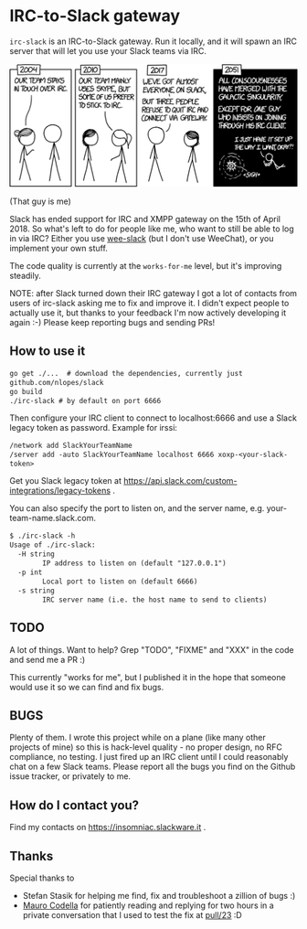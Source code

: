 # IRC-to-Slack gateway

`irc-slack` is an IRC-to-Slack gateway. Run it locally, and it will spawn an IRC
server that will let you use your Slack teams via IRC.

[![](images/team_chat_2x.png)](https://xkcd.com/1782/)

(That guy is me)

Slack has ended support for IRC and XMPP gateway on the 15th of April 2018. So
what's left to do for people like me, who want to still be able to log in via
IRC? Either you use [wee-slack](https://github.com/wee-slack/wee-slack) (but I
don't use WeeChat), or you implement your own stuff.

The code quality is currently at the `works-for-me` level, but it's improving steadily.

NOTE: after Slack turned down their IRC gateway I got a lot of contacts from users of irc-slack asking me to fix and improve it. I didn't expect people to actually use it, but thanks to your feedback I'm now actively developing it again :-)
Please keep reporting bugs and sending PRs!

## How to use it

```
go get ./...  # download the dependencies, currently just github.com/nlopes/slack
go build
./irc-slack # by default on port 6666
```

Then configure your IRC client to connect to localhost:6666 and use a Slack legacy token as password. Example for irssi:

```
/network add SlackYourTeamName
/server add -auto SlackYourTeamName localhost 6666 xoxp-<your-slack-token>
```

Get you Slack legacy token at https://api.slack.com/custom-integrations/legacy-tokens .


You can also specify the port to listen on, and the server name, e.g.
your-team-name.slack.com.

```
$ ./irc-slack -h
Usage of ./irc-slack:
  -H string
        IP address to listen on (default "127.0.0.1")
  -p int
        Local port to listen on (default 6666)
  -s string
        IRC server name (i.e. the host name to send to clients)
```


## TODO

A lot of things. Want to help? Grep "TODO", "FIXME" and "XXX" in the code and send me a PR :)

This currently "works for me", but I published it in the hope that someone would use it so we can find and fix bugs.

## BUGS

Plenty of them. I wrote this project while on a plane (like many other projects of mine) so this is hack-level quality - no proper design, no RFC compliance, no testing. I just fired up an IRC client until I could reasonably chat on a few Slack teams. Please report all the bugs you find on the Github issue tracker, or privately to me.

## How do I contact you?

Find my contacts on https://insomniac.slackware.it .

## Thanks

Special thanks to
* Stefan Stasik for helping me find, fix and troubleshoot a zillion of bugs :)
* [Mauro Codella](https://github.com/codella) for patiently reading and replying for two hours in a private conversation that I used to test the fix at [pull/23](https://github.com/insomniacslk/irc-slack/pull/23) :D 
